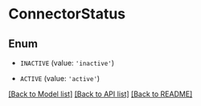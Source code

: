 # ConnectorStatus


## Enum

* `INACTIVE` (value: `'inactive'`)

* `ACTIVE` (value: `'active'`)

[[Back to Model list]](../README.md#documentation-for-models) [[Back to API list]](../README.md#documentation-for-api-endpoints) [[Back to README]](../README.md)


